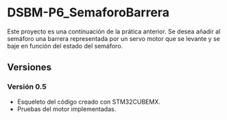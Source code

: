 # DSBM-P6_SemaforoBarrera
Este proyecto es una continuación de la prática anterior. Se desea añadir al semáforo una barrera representada por un servo motor que se levante y se baje en función del estado del semáforo.


## Versiones
### Versión 0.5
 - Esqueleto del código creado con STM32CUBEMX.
 - Pruebas del motor implementadas.